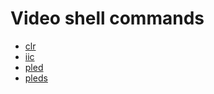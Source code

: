 # Video shell commands

* [clr](./video-shell-commands/clr.md)
* [iic](./video-shell-commands/iic.md)
* [pled](./video-shell-commands/pled.md)
* [pleds](./video-shell-commands/pleds.md)